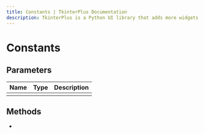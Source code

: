 ```yaml
---
title: Constants | TkinterPlus Documentation
description: TkinterPlus is a Python UI library that adds more widgets to Tkinter
---
```


# Constants

## Parameters

| Name | Type | Description |
| ---- | ---- | ----------- |
|      |      |             |

## Methods

-
